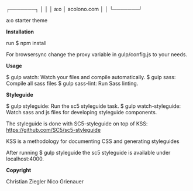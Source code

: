   ┌───────┐
  │       │
  │  a:o  │  acolono.com
  │       │
  └───────┘

a:o starter theme

**Installation**

run $ npm install

For browsersync change the proxy variable in gulp/config.js to your needs.

**Usage**

$ gulp watch: Watch your files and compile automatically.
$ gulp sass: Compile all sass files
$ gulp sass-lint: Run Sass linting.

**Styleguide**

$ gulp styleguide: Run the sc5 styleguide task.
$ gulp watch-styleguide: Watch sass and js files for developing styleguide components.

The styleguide is done with SC5-styleguide on top of KSS: https://github.com/SC5/sc5-styleguide

KSS is a methodology for documenting CSS and generating styleguides

After running $ gulp styleguide the sc5 styleguide is available under localhost:4000.

**Copyright**

Christian Ziegler
Nico Grienauer